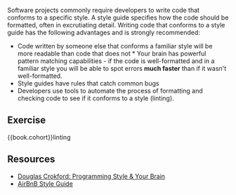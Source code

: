 Software projects commonly require developers to write code that conforms to a specific style. A style guide specifies how the code should be formatted, often in excrutiating detail. Writing code that conforms to a style guide has the following advantages and is strongly recommended:
 * Code written by someone else that conforms a familiar style will be more readable than code that does not * Your brain has powerful pattern matching capabilities - if the code is well-formatted and in a familiar style you will be able to spot errors **much faster** than if it wasn't well-formatted.
 * Style guides have rules that catch common bugs
 * Developers use tools to automate the process of formatting and checking code to see if it conforms to a style (linting).

## Exercise 

{{book.cohort}}linting


## Resources

  * [Douglas Crokford: Programming Style & Your Brain](https://www.youtube.com/watch?v=_EANG8ZZbRs)
  * [AirBnB Style Guide](https://github.com/airbnb/javascript)
